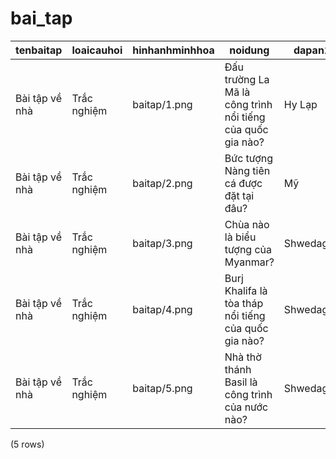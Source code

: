 bai_tap
=======

|      tenbaitap       |   loaicauhoi    | hinhanhminhhoa |                                    noidung                                    |  dapan1   |  dapan2  |   dapan3    |             dapan4              | dapan | bai_giang_id |
|----------------------|-----------------|----------------|-------------------------------------------------------------------------------|-----------|----------|-------------|---------------------------------|-------|--------------|
| Bài tập về nhà | Trắc nghiệm | baitap/1.png   | Đấu trường La Mã là công trình nổi tiếng của quốc gia nào? | Hy Lạp  | Italy    | Phần Lan  | Các đáp án trên đều sai | b     | 1            |  |
| Bài tập về nhà | Trắc nghiệm | baitap/2.png   | Bức tượng Nàng tiên cá được đặt tại đâu?                   | Mỹ      | Canada   | Đan Mạch | Các đáp án trên đều sai | c     | 1            |  |
| Bài tập về nhà | Trắc nghiệm | baitap/3.png   | Chùa nào là biểu tượng của Myanmar?                                 | Shwedagon | WatPhone | That wlang  | Các đáp án trên đều sai | b     | 1            |  |
| Bài tập về nhà | Trắc nghiệm | baitap/4.png   | Burj Khalifa là tòa tháp nổi tiếng của quốc gia nào?              | Shwedagon | WatPhone | That wlang  | Các đáp án trên đều sai | a     | 2            |  |
| Bài tập về nhà | Trắc nghiệm | baitap/5.png   | Nhà thờ thánh Basil là công trình của nước nào?                  | Shwedagon | WatPhone | That wlang  | Các đáp án trên đều sai | c     | 2            |  |
(5 rows)

